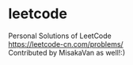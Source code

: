 # leetcode
Personal Solutions of LeetCode  
https://leetcode-cn.com/problems/  
Contributed by MisakaVan as well!:)
